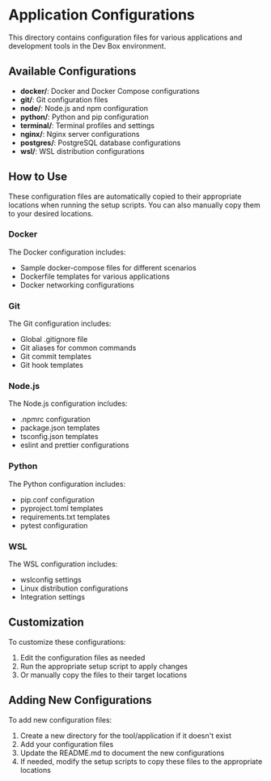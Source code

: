 # Application Configurations

This directory contains configuration files for various applications and development tools in the Dev Box environment.

## Available Configurations

- **docker/**: Docker and Docker Compose configurations
- **git/**: Git configuration files
- **node/**: Node.js and npm configuration
- **python/**: Python and pip configuration
- **terminal/**: Terminal profiles and settings
- **nginx/**: Nginx server configurations
- **postgres/**: PostgreSQL database configurations
- **wsl/**: WSL distribution configurations

## How to Use

These configuration files are automatically copied to their appropriate locations when running the setup scripts. You can also manually copy them to your desired locations.

### Docker

The Docker configuration includes:
- Sample docker-compose files for different scenarios
- Dockerfile templates for various applications
- Docker networking configurations

### Git

The Git configuration includes:
- Global .gitignore file
- Git aliases for common commands
- Git commit templates
- Git hook templates

### Node.js

The Node.js configuration includes:
- .npmrc configuration
- package.json templates
- tsconfig.json templates
- eslint and prettier configurations

### Python

The Python configuration includes:
- pip.conf configuration
- pyproject.toml templates
- requirements.txt templates
- pytest configuration

### WSL

The WSL configuration includes:
- wslconfig settings
- Linux distribution configurations
- Integration settings

## Customization

To customize these configurations:

1. Edit the configuration files as needed
2. Run the appropriate setup script to apply changes
3. Or manually copy the files to their target locations

## Adding New Configurations

To add new configuration files:

1. Create a new directory for the tool/application if it doesn't exist
2. Add your configuration files
3. Update the README.md to document the new configurations
4. If needed, modify the setup scripts to copy these files to the appropriate locations